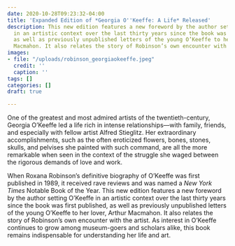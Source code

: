 ```yaml
---
date: 2020-10-28T09:23:32-04:00
title: 'Expanded Edition of *Georgia O''Keeffe: A Life* Released'
description: This new edition features a new foreword by the author setting O’Keeffe
  in an artistic context over the last thirty years since the book was first published,
  as well as previously unpublished letters of the young O’Keeffe to her lover, Arthur
  Macmahon. It also relates the story of Robinson’s own encounter with the artist.
images:
- file: "/uploads/robinson_georgiaokeeffe.jpeg"
  credit: ''
  caption: ''
tags: []
categories: []
draft: true

---
```

One of the greatest and most admired artists of the twentieth-century, Georgia O’Keeffe led a life rich in intense relationships—with family, friends, and especially with fellow artist Alfred Stieglitz. Her extraordinary accomplishments, such as the often eroticized flowers, bones, stones, skulls, and pelvises she painted with such command, are all the more remarkable when seen in the context of the struggle she waged between the rigorous demands of love and work.

When Roxana Robinson’s definitive biography of O’Keeffe was first published in 1989, it received rave reviews and was named a _New York Times_ Notable Book of the Year. This new edition features a new foreword by the author setting O’Keeffe in an artistic context over the last thirty years since the book was first published, as well as previously unpublished letters of the young O’Keeffe to her lover, Arthur Macmahon. It also relates the story of Robinson’s own encounter with the artist. As interest in O’Keeffe continues to grow among museum-goers and scholars alike, this book remains indispensable for understanding her life and art.